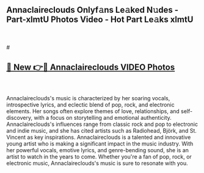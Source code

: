 ## Annaclaireclouds Onlyf𝚊ns Le𝚊ked N𝚞des - Part-xlmtU Photos Video - Hot Part Le𝚊ks xlmtU
<br>
<br>
# <h2><a href="https://213.232.235.80/live/video.php?q=annaclaireclouds">🔗 New 👉🔴 Annaclaireclouds VIDEO Photos</a></h2>
<br>
<br>
Annaclaireclouds's music is characterized by her soaring vocals, introspective lyrics, and eclectic blend of pop, rock, and electronic elements. Her songs often explore themes of love, relationships, and self-discovery, with a focus on storytelling and emotional authenticity. Annaclaireclouds's influences range from classic rock and pop to electronic and indie music, and she has cited artists such as Radiohead, Björk, and St. Vincent as key inspirations. Annaclaireclouds is a talented and innovative young artist who is making a significant impact in the music industry. With her powerful vocals, emotive lyrics, and genre-bending sound, she is an artist to watch in the years to come. Whether you're a fan of pop, rock, or electronic music, Annaclaireclouds's music is sure to resonate with you.
<br>
<br>